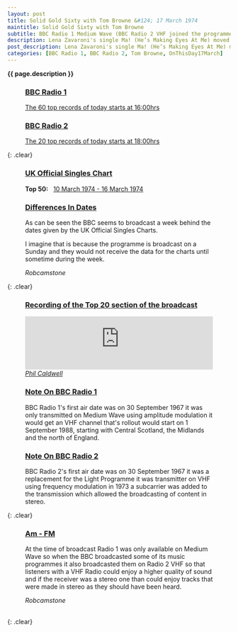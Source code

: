 ```yaml
---
layout: post
title: Solid Gold Sixty with Tom Browne &#124; 17 March 1974
maintitle: Solid Gold Sixty with Tom Browne
subtitle: BBC Radio 1 Medium Wave (BBC Radio 2 VHF joined the programme for the top 20)
description: Lena Zavaroni's single Ma! (He’s Making Eyes At Me) moved down the charts from number 13 to number 14.
post_description: Lena Zavaroni's single Ma! (He’s Making Eyes At Me) moved down the charts from number 13 to number 14.
categories: [BBC Radio 1, BBC Radio 2, Tom Browne, OnThisDay17March]
---
```


<strong>{{ page.description }}</strong>

<figure class="fig1">
<h3 id="radio-1"><a href="#radio-1">BBC Radio 1</a></h3>
<p><a class="external-link" href="https://genome.ch.bbc.co.uk/schedules/radio1/england/1974-03-17#at-16.00">The 60 top records of today starts at 16:00hrs</a></p>
</figure>

<figure class="fig2">
<h3 id="radio-2"><a href="#radio-2">BBC Radio 2</a></h3>
<p><a class="external-link" href="https://genome.ch.bbc.co.uk/schedules/radio2/1974-03-17#at-18.00">The 20 top records of today starts at 18:00hrs</a></p>
</figure>

{: .clear}

<figure class="fig1">
<h3 id="charts"><a href="#charts">UK Official Singles Chart</a></h3>
<p><strong>Top 50:</strong> &nbsp; <a class="external-link" href="https://www.officialcharts.com/charts/singles-chart/19740310/7501">10 March 1974 - 16 March 1974</a></p>
</figure>

<figure class="fig1">
<h3 id="dates"><a href="#dates">Differences In Dates</a></h3>
<p>As can be seen the BBC seems to broadcast a week behind the dates given by the UK Official Singles Charts.</p>
<p>I imagine that is because the programme is broadcast on a Sunday and they would not receive the data for the charts until sometime during the week.</p>
<cite>Robcamstone</cite>
</figure>

{: .clear}

<figure class="fig3">
<h3 id="recording"><a href="#recording">Recording of the Top 20 section of the broadcast</a></h3>
<iframe width="100%" height="120" src="https://www.mixcloud.com/widget/iframe/?hide_cover=1&light=1&feed=%2Fphil-caldwell%2Ftom-browne-uk-top-20-17-04-1974%2F" frameborder="0" ></iframe>
<cite><a href="https://www.mixcloud.com/phil-caldwell">Phil Caldwell</a></cite>
</figure>

<figure class="fig1">
<h3 id="note-1"><a href="#note-1">Note On BBC Radio 1</a></h3>
<p>BBC Radio 1's first air date was on 30 September 1967 it was only transmitted on Medium Wave using amplitude modulation it would get an VHF channel that's rollout would start on 1 September 1988, starting with Central Scotland, the Midlands and the north of England.</p>
</figure>

<figure class="fig2">
<h3 id="note-2"><a href="#note-2">Note On BBC Radio 2</a></h3>
<p>BBC Radio 2's first air date was on 30 September 1967 it was a replacement for the Light Programme it was transmitter on VHF using frequency modulation in 1973 a subcarrier was added to the transmission which allowed the broadcasting of content in stereo.</P>
</figure>

{: .clear}

<figure class="fig3">
<h3 id="am-fm"><a href="#am-fm">Am - FM</a></h3>
<p>At the time of broadcast Radio 1 was only available on Medium Wave so when the BBC broadcasted some of its music programmes it also broadcasted them on Radio 2 VHF so that listeners with a VHF Radio could enjoy a higher quality of sound and if the receiver was a stereo one than could enjoy tracks that were made in stereo as they should have been heard.</p>
<cite>Robcamstone</cite>
</figure>

<br />{: .clear}

